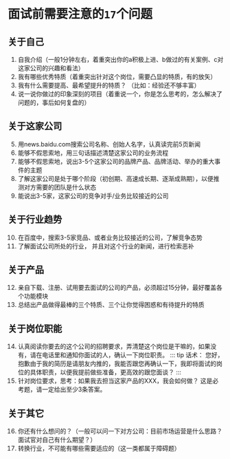 # 面试前需要注意的`17`个问题

## 关于自己
1. 自我介绍（一般1分钟左右，着重突出你的a积极上进、b做过的有关案例、c对这家公司的兴趣和看法）
2. 我有哪些优秀特质（着重突出针对这个岗位，需要凸显的特质，有的放矢）
3. 我有什么需要提高、最希望提升的特质？ （比如：经验还不够丰富）
4. 说一说你做过的印象深刻的项目（着重说一个，你是怎么思考的，怎么解决了问题的，事后如何复盘的）

## 关于这家公司
5. 用news.baidu.com搜索公司名称、创始人名字，认真读完前5页新闻
6. 能够不假思索地，用三句话描述清楚这家公司的业务流程
7. 能够不假思索地，说出3-5个这家公司的品牌产品、品牌活动、举办的重大事件的主题
8. 了解这家公司是处于哪个阶段（初创期、高速成长期、逐渐成熟期），以便推测对方需要的团队是什么状态
9. 能说出3-5家，这家公司的竞争对手/业务比较接近的公司

## 关于行业趋势
10. 在百度中，搜索3-5家竞品、或者业务比较接近的公司，了解竞争态势
11. 了解面试公司所处的行业， 并且对这个行业的新闻，进行检索恶补

## 关于产品
12. 亲自下载、注册、试用要去面试的公司的产品，必须超过15分钟，最好覆盖各个功能模块
13. 总结出产品做得最棒的三个特质、三个让你觉得困惑和有待提升的特质

## 关于岗位职能
14. 认真阅读你要去的这个公司的招聘要求，弄清楚这个岗位是干嘛的，如果没有，请在电话里和通知你面试的人，确认一下岗位职责。
::: tip 话术：
您好，抱歉由于我的简历是请朋友内推的，我能否跟您再确认一下，我即将面试的岗位的具体职责，以便我提前做些准备，更高效的跟您面谈？
:::
15. 针对岗位要求，思考：如果我去担当这家产品的XXX，我会如何做？ 这是必考题，请一定给出至少3条答案。

## 关于其它
16. 你还有什么想问的？（一般可以问一下对方公司：目前市场运营是什么思路？面试官对自己有什么期望？）
17. 转换行业，不可能有哪些需要适应的（这一类都属于障碍题）